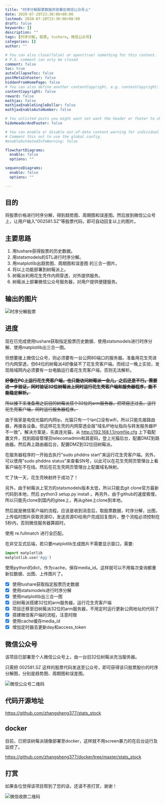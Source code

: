```yaml
---
title: "时序分解股票数据并部署在微信公众号上"
date: 2020-07-20T23:30:06+08:00
lastmod: 2020-07-20T23:30:06+08:00
draft: false
keywords: []
description: ""
tags: [时序分解, 股票, tushare, 微信公众号]
categories: []
author: ""

# You can also close(false) or open(true) something for this content.
# P.S. comment can only be closed
comment: false
toc: true
autoCollapseToc: false
postMetaInFooter: false
hiddenFromHomePage: false
# You can also define another contentCopyright. e.g. contentCopyright: "This is another copyright."
contentCopyright: false
reward: false
mathjax: false
mathjaxEnableSingleDollar: false
mathjaxEnableAutoNumber: false

# You unlisted posts you might want not want the header or footer to show
hideHeaderAndFooter: false

# You can enable or disable out-of-date content warning for individual post.
# Comment this out to use the global config.
#enableOutdatedInfoWarning: false

flowchartDiagrams:
  enable: false
  options: ""

sequenceDiagrams: 
  enable: false
  options: ""

---
```

## 目的

将股票价格进行时序分解，得到趋势图、周期图和误差图。然后放到微信公众号上，让用户输入"002581.SZ"等股票代码，即可自动回复以上的图片。

## 主要思路

1. 用tushare获得股票的历史数据。
2. 用statsmodels的STL进行时序分解。
3. 用matplotlib出趋势图、周期图和误差图 的三合一图片。
4. 将以上功能部署到树莓派上。
5. 树莓派利用花生壳作内网穿透，对外提供服务。
6. 树莓派上部署微信公众号服务器，对用户提供便捷服务。

## 输出的图片

![时序分解股票](/images/stats_stock.png)

## 进度

现在已完成使用tushare获取指定股票历史数据、使用statsmodels进行时序分解、使用matplotlib出三合一图。

但想要接上微信公众号，则必须要有一台公网80端口的服务器。准备用花生壳进行内网穿透，但64位的树莓派4好像装不了花生壳客户端。而经过一晚上实验，发现局域网内必须要有一台电脑运行着花生壳客户端，否则无法解析。

~~**好像在PC上运行花生壳客户端，也只能访问树莓派一会儿，之后还是不行。需要进一步验证，同时验证32位树莓派上同时运行花生壳客户端和服务器程序，能不能稳定解析。**~~

~~所以接下来准备用之前旧的树莓派搭个32位的arm服务器，把项目迁过去，运行花生壳客户端，同时运行服务器程序。~~

由于我家是电信光猫的内网ip，光猫只有一个lan口没有wifi，所以只能先接路由器，再接各设备。但这样花生壳的内网穿透会报"域名IP地址指向与转发服务器IP不一致"。解决方案是，先直连光猫，从 <http://192.168.1.1/romfile.cfg> 上下载配置文件，找到超级管理员telecomadmin和其密码，登上光猫后台，配置DMZ到路由器。然后再上路由器后台，配置DMZ到32位旧树莓派。

在服务器程序的一开始去执行"sudo phddns start"来运行花生壳客户端。另外，可以使用"sudo phddns status"来查看SN号，以此可以在花生壳网页管理台上看客户端在不在线。然后在花生壳网页管理台上配置域名映射。

忙了快一天，花生壳映射终于成功了！

另外，由于树莓派上官方的statsmodels版本太低，所以只能去git clone官方最新代码到本地，然后 python3 setup.py install 。再另外，由于github的速度极慢，所以只能先clone到国内的gitee上，再从gitee上clone到本地。

然后就是微信客户端的流程。应该是收到消息后，取股票数据，时序分解，出图，上传临时图片获取资源ID，发送资源ID给用户完成回复图片。整个流程必须控制在5秒内，否则微信服务器算超时。

使用 re.fullmatch 进行全匹配。

在非交互式后端，若只要matplotlib生成图片不需要显示窗口，需要:

```python
import matplotlib
matplotlib.use('Agg')
```

使用python的dict，作为cache，保存media_id。这样就可以不用每次查询都重新拉数据、出图、上传图片了。

- [x] 使用tushare获取指定股票历史数据
- [x] 使用statsmodels进行时序分解
- [x] 使用matplotlib出三合一图
- [x] 旧树莓派搭建32位的arm服务器，运行花生壳客户端
- [x] 项目迁移至旧树莓派32位的arm服务器，不用定时运行更新公网地址的代码了
- [x] 搭建微信客户端的流程，注意时限
- [x] 使用cache缓存media_id
- [x] 增加定时器去更新day和access_token

## 微信公众号

该项目已部署至个人微信公众号上，由一台旧32位树莓派充当服务器。

只需把 002581.SZ 这样的股票代码发送至公众号，即可获得该只股票股价的时序分解图，分别是趋势图、周期图和误差图。

![微信公众号二维码](/images/qrcode_for_gh_52186fb6ad9e_258.jpg)

## 代码开源地址

<https://github.com/zhangsheng377/stats_stock>

## docker

目前，已把该树莓派镜像部署至docker，这样就不用screen暴力的在后台运行及监控了。

<https://github.com/zhangsheng377/docker/tree/master/stats_stock>

## 打赏

如果各位觉得该项目帮到了您的话，还请不吝打赏，谢谢！

![微信收款二维码](/images/money_weixin_20200719212002.png)
